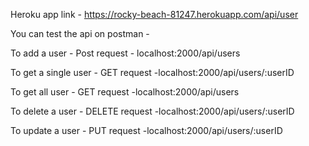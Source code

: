 Heroku app link - https://rocky-beach-81247.herokuapp.com/api/user

You can test the api on postman -

To add a user - Post request - localhost:2000/api/users

To get a single user - GET request -localhost:2000/api/users/:userID

To get all user - GET request -localhost:2000/api/users

To delete a user - DELETE request -localhost:2000/api/users/:userID

To update a user - PUT request -localhost:2000/api/users/:userID
